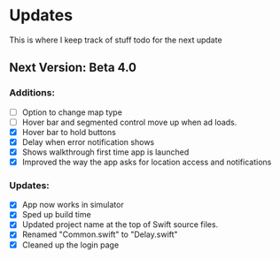 # Updates

This is where I keep track of stuff todo for the next update


## Next Version: Beta 4.0

### Additions:
- [ ] Option to change map type
- [ ] Hover bar and segmented control move up when ad loads.
- [x] Hover bar to hold buttons
- [x] Delay when error notification shows
- [x] Shows walkthrough first time app is launched
- [x] Improved the way the app asks for location access and notifications

### Updates:
- [x] App now works in simulator
- [x] Sped up build time
- [x] Updated project name at the top of Swift source files.
- [x] Renamed "Common.swift" to "Delay.swift"
- [x] Cleaned up the login page
